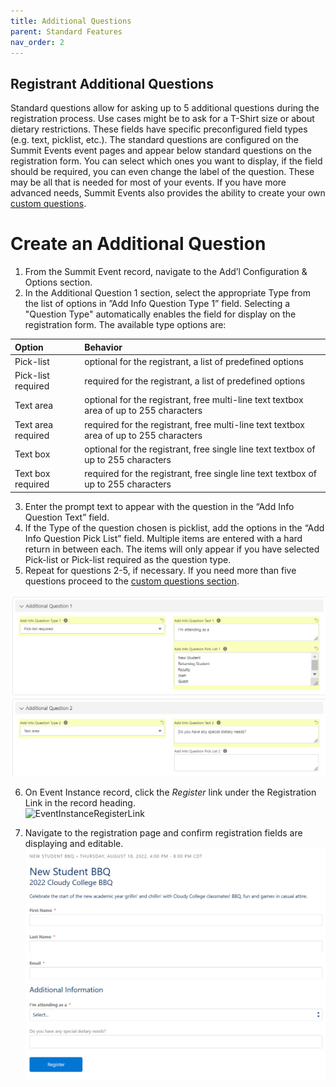 ```yaml
---
title: Additional Questions
parent: Standard Features
nav_order: 2
---
```


## Registrant Additional Questions
Standard questions allow for asking up to 5 additional questions during the registration process.  Use cases might be to ask for a T-Shirt size or about dietary restrictions. These fields have specific preconfigured field types (e.g. text, picklist, etc.). The standard questions are configured on the Summit Events event pages and appear below standard questions on the registration form. You can select which ones you want to display, if the field should be required, you can even change the label of the question. These may be all that is needed for most of your events. If you have more advanced needs, Summit Events also provides the ability to create your own [custom questions](https://sfdo-community-sprints.github.io/summit-events-app-documentation/docs/advanced-features/custom-questions/).


# Create an Additional Question

1. From the Summit Event record, navigate to the Add’l Configuration & Options section.  
2. In the Additional Question 1 section, select the appropriate Type from the list of options in ”Add Info Question Type 1” field.  Selecting a "Question Type" automatically enables the field for display on the registration form.
The available type options are:

| Option    | Behavior |
| :---      | :---         |
| Pick-list | optional for the registrant, a list of predefined options |
| Pick-list required | required for the registrant, a list of predefined options |
| Text area | optional for the registrant, free multi-line text textbox area of up to 255 characters |
| Text area required | required for the registrant, free multi-line text textbox area of up to 255 characters |
| Text box | optional for the registrant, free single line text textbox of up to 255 characters |
| Text box required | required for the registrant, free single line text textbox of up to 255 characters |

3. Enter the prompt text to appear with the question in the “Add Info Question Text” field. 
4. If the Type of the question chosen is picklist, add the options in the “Add Info Question Pick List” field.  Multiple items are entered with a hard return in between each.  The items will only appear if you have selected Pick-list or Pick-list required as the question type.
5. Repeat for questions 2-5, if necessary. If you need more than five questions proceed to the [custom questions section](https://sfdo-community-sprints.github.io/summit-events-app-documentation/docs/advanced-features/custom-questions/).

![AdditionalQuestions](images/Additional_Questions_Screen1.png)

6. On Event Instance record,  click the *Register* link under the Registration Link in the record heading.  
![EventInstanceRegisterLink](https://sfdo-community-sprints.github.io/summit-events-app-documentation/docs/Getting-Started/images/CreateBasicEvent_EventInstanceScreen2.png)

9. Navigate to the registration page and confirm registration fields are displaying and editable.  
![RegistrationPage](images/Additional_Questions_Screen2.png)


